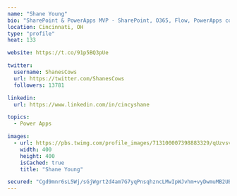```yaml
---
name: "Shane Young"
bio: "SharePoint & PowerApps MVP - SharePoint, O365, Flow, PowerApps consulting? @PowerApps911 | Pure Snark? You found it."
location: Cincinnati, OH
type: "profile"
heat: 133

website: https://t.co/91p5BQ3pUe

twitter:
  username: ShanesCows
  url: https://twitter.com/ShanesCows
  followers: 13781

linkedin:
  url: https://www.linkedin.com/in/cincyshane

topics:
  - Power Apps

images:
  - url: https://pbs.twimg.com/profile_images/713100007398883329/qUzvsvQ3_400x400.jpg
    width: 400
    height: 400
    isCached: true
    title: "Shane Young"

secured: "Cgd9mnr6sL5Wj/sGjWgrt2d4am7G7yqPnsqhzncLMwIpWJvhm+vyDwmuMB2UBGsZShRV2Lo+M7kAsWjcf/orl9TlJHwGigCOcBWbrbYeXSgTbKpxdRJ9biexNgR4zTHjvA3Ckvz3TsFinBZZlg3ZZjB6juvtmLOr86TZdvhO7XIKzJ++zxgVW5J6O6/bEWLAFsFbkF6lub8MNNU7Toq/ptHONqYomjMItnxVjPFeqCLPUNT/NOERciuaHvlvO4SG33YbyDcXDILLIrqjkknAuYxvoMra5GaGGqsjfpFyKOe3jASvAg1/q6VrMmVyRyp9ORdKBEnhs5BRGujBuHdVop/P295ky5sIBfTVToyAngrr2qPBEEEGRupMGSfaQhUPPsDetVI51hhVzK0YI7HW4/OBgLSKPPFTbPjYrThYRQo=;W3KI6wtsLBDbVJj6ab64Hg=="
---
```


